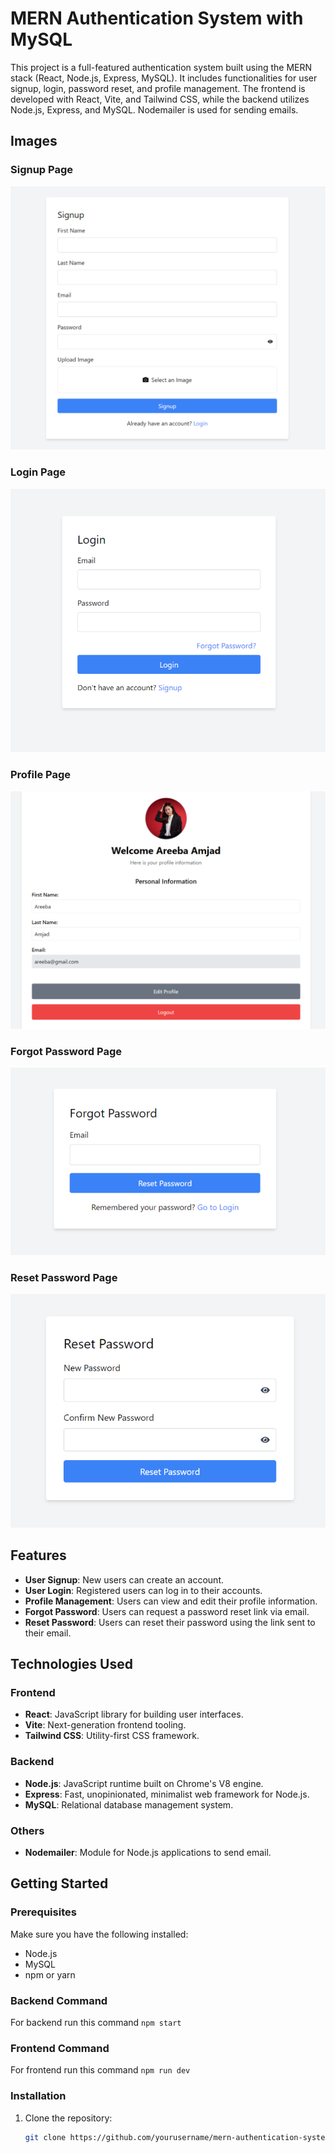 # MERN Authentication System with MySQL

This project is a full-featured authentication system built using the MERN stack (React, Node.js, Express, MySQL). It includes functionalities for user signup, login, password reset, and profile management. The frontend is developed with React, Vite, and Tailwind CSS, while the backend utilizes Node.js, Express, and MySQL. Nodemailer is used for sending emails.

## Images

### Signup Page
![Signup Page](https://github.com/ItsMeAreebaAmjad/AuthenticationSystem-MERN/blob/main/2.png)

### Login Page
![Login Page](https://github.com/ItsMeAreebaAmjad/AuthenticationSystem-MERN/blob/main/1.png)

### Profile Page
![Profile Page](https://github.com/ItsMeAreebaAmjad/AuthenticationSystem-MERN/blob/main/5.png)

### Forgot Password Page
![Forgot Password Page](https://github.com/ItsMeAreebaAmjad/AuthenticationSystem-MERN/blob/main/3.png)

### Reset Password Page
![Reset Password Page](https://github.com/ItsMeAreebaAmjad/AuthenticationSystem-MERN/blob/main/4.png)

## Features

- **User Signup**: New users can create an account.
- **User Login**: Registered users can log in to their accounts.
- **Profile Management**: Users can view and edit their profile information.
- **Forgot Password**: Users can request a password reset link via email.
- **Reset Password**: Users can reset their password using the link sent to their email.

## Technologies Used

### Frontend
- **React**: JavaScript library for building user interfaces.
- **Vite**: Next-generation frontend tooling.
- **Tailwind CSS**: Utility-first CSS framework.

### Backend
- **Node.js**: JavaScript runtime built on Chrome's V8 engine.
- **Express**: Fast, unopinionated, minimalist web framework for Node.js.
- **MySQL**: Relational database management system.

### Others
- **Nodemailer**: Module for Node.js applications to send email.

## Getting Started

### Prerequisites

Make sure you have the following installed:
- Node.js
- MySQL
- npm or yarn

### Backend Command
For backend run this command ` npm start `

### Frontend Command
For frontend run this command ` npm run dev `

### Installation

1. Clone the repository:
   ```bash
   git clone https://github.com/yourusername/mern-authentication-system.git

